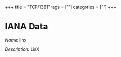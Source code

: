 +++
title = "TCP/1361"
tags = [""]
categories = [""]
+++

# IANA Data

_Name:_ linx

_Description:_ LinX

